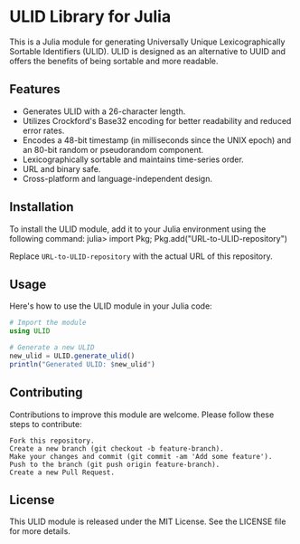 # ULID Library for Julia

This is a Julia module for generating Universally Unique Lexicographically Sortable Identifiers (ULID). ULID is designed as an alternative to UUID and offers the benefits of being sortable and more readable.

## Features

- Generates ULID with a 26-character length.
- Utilizes Crockford's Base32 encoding for better readability and reduced error rates.
- Encodes a 48-bit timestamp (in milliseconds since the UNIX epoch) and an 80-bit random or pseudorandom component.
- Lexicographically sortable and maintains time-series order.
- URL and binary safe.
- Cross-platform and language-independent design.

## Installation

To install the ULID module, add it to your Julia environment using the following command:
julia> import Pkg; Pkg.add("URL-to-ULID-repository")


Replace `URL-to-ULID-repository` with the actual URL of this repository.

## Usage

Here's how to use the ULID module in your Julia code:

```julia
# Import the module
using ULID

# Generate a new ULID
new_ulid = ULID.generate_ulid()
println("Generated ULID: $new_ulid")
```

## Contributing

Contributions to improve this module are welcome. Please follow these steps to contribute:

    Fork this repository.
    Create a new branch (git checkout -b feature-branch).
    Make your changes and commit (git commit -am 'Add some feature').
    Push to the branch (git push origin feature-branch).
    Create a new Pull Request.

## License

This ULID module is released under the MIT License. See the LICENSE file for more details.

